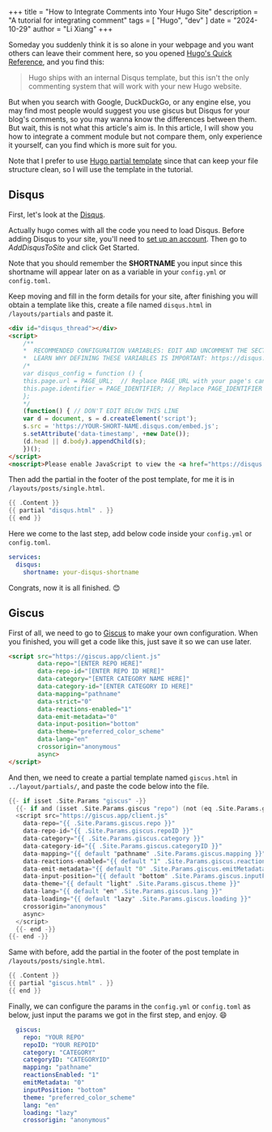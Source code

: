 +++
title = "How to Integrate Comments into Your Hugo Site"
description = "A tutorial for integrating comment"
tags = [
    "Hugo",
    "dev"
]
date = "2024-10-29"
author = "Li Xiang"
+++

Someday you suddenly think it is so alone in your webpage and you want others can leave their comment here, so you opened 
[Hugo's Quick Reference](https://gohugo.io/content-management/comments/), and you find this:
> Hugo ships with an internal Disqus template, but this isn't the only commenting system that will work with your new Hugo 
website.

But when you search with Google, DuckDuckGo, or any engine else, you may find most people would suggest you use 
giscus but Disqus for your blog's comments, so you may wanna know the differences between them. But wait, this is not
what this article's aim is. In this article, I will show you how to integrate a comment module but not compare them, only 
experience it yourself, can you find which is more suit for you.

Note that I prefer to use [Hugo partial template](https://gohugo.io/templates/partial/) since that can keep your file structure clean, so I will use the template in the tutorial.

## Disqus
First, let's look at the [Disqus](https://disqus.com/). 

Actually hugo comes with all the code you need to load Disqus. Before adding Disqus to your site, you'll need to 
[set up an account](https://disqus.com/profile/signup/). Then go to *AddDisqusToSite* and click Get Started.

Note that you should remember the **SHORTNAME** you input since this shortname will appear later on as a variable in your 
`config.yml` or `config.toml`.

Keep moving and fill in the form details for your site, after finishing you will obtain a template like this, create a file named `disqus.html` in `/layouts/partials` and paste it.
```html
<div id="disqus_thread"></div>
<script>
    /**
    *  RECOMMENDED CONFIGURATION VARIABLES: EDIT AND UNCOMMENT THE SECTION BELOW TO INSERT DYNAMIC VALUES FROM YOUR PLATFORM OR CMS.
    *  LEARN WHY DEFINING THESE VARIABLES IS IMPORTANT: https://disqus.com/admin/universalcode/#configuration-variables    */
    /*
    var disqus_config = function () {
    this.page.url = PAGE_URL;  // Replace PAGE_URL with your page's canonical URL variable
    this.page.identifier = PAGE_IDENTIFIER; // Replace PAGE_IDENTIFIER with your page's unique identifier variable
    };
    */
    (function() { // DON'T EDIT BELOW THIS LINE
    var d = document, s = d.createElement('script');
    s.src = 'https://YOUR-SHORT-NAME.disqus.com/embed.js';
    s.setAttribute('data-timestamp', +new Date());
    (d.head || d.body).appendChild(s);
    })();
</script>
<noscript>Please enable JavaScript to view the <a href="https://disqus.com/?ref_noscript">comments powered by Disqus.</a></noscript>
```

Then add the partial in the footer of the post template, for me it is in `/layouts/posts/single.html`.

```go
{{ .Content }}
{{ partial "disqus.html" . }}
{{ end }}
```

Here we come to the last step, add below code inside your `config.yml` or `config.toml`.

```yml
services:
  disqus:
    shortname: your-disqus-shortname
```

Congrats, now it is all finished. :blush:

## Giscus
First of all, we need to go to [Giscus](https://giscus.app/) to make your own configuration. When you finished, you will get a code like this, just save it so we can use later.

```html
<script src="https://giscus.app/client.js"
        data-repo="[ENTER REPO HERE]"
        data-repo-id="[ENTER REPO ID HERE]"
        data-category="[ENTER CATEGORY NAME HERE]"
        data-category-id="[ENTER CATEGORY ID HERE]"
        data-mapping="pathname"
        data-strict="0"
        data-reactions-enabled="1"
        data-emit-metadata="0"
        data-input-position="bottom"
        data-theme="preferred_color_scheme"
        data-lang="en"
        crossorigin="anonymous"
        async>
</script>
```

And then, we need to create a partial template named `giscus.html` in `../layout/partials/`, and paste the code below into the file.

```go
{{- if isset .Site.Params "giscus" -}}
  {{- if and (isset .Site.Params.giscus "repo") (not (eq .Site.Params.giscus.repo "" )) (eq (.Params.disable_comments | default false) false) -}}
  <script src="https://giscus.app/client.js"
    data-repo="{{ .Site.Params.giscus.repo }}"
    data-repo-id="{{ .Site.Params.giscus.repoID }}"
    data-category="{{ .Site.Params.giscus.category }}"
    data-category-id="{{ .Site.Params.giscus.categoryID }}"
    data-mapping="{{ default "pathname" .Site.Params.giscus.mapping }}"
    data-reactions-enabled="{{ default "1" .Site.Params.giscus.reactionsEnabled }}"
    data-emit-metadata="{{ default "0" .Site.Params.giscus.emitMetadata }}"
    data-input-position="{{ default "bottom" .Site.Params.giscus.inputPosition }}"
    data-theme="{{ default "light" .Site.Params.giscus.theme }}"
    data-lang="{{ default "en" .Site.Params.giscus.lang }}"
    data-loading="{{ default "lazy" .Site.Params.giscus.loading }}"
    crossorigin="anonymous"
    async>
  </script>
  {{- end -}}
{{- end -}}
```

Same with before, add the partial in the footer of the post template in `/layouts/posts/single.html`.

```go
{{ .Content }}
{{ partial "giscus.html" . }}
{{ end }}
```

Finally, we can configure the params in the `config.yml` or `config.toml` as below, just input the params we got in the first step, and enjoy. :smile:

```yml
  giscus:
    repo: "YOUR REPO"
    repoID: "YOUR REPOID"
    category: "CATEGORY"
    categoryID: "CATEGORYID"
    mapping: "pathname"
    reactionsEnabled: "1"
    emitMetadata: "0"
    inputPosition: "bottom"
    theme: "preferred_color_scheme"
    lang: "en"
    loading: "lazy"
    crossorigin: "anonymous"
```